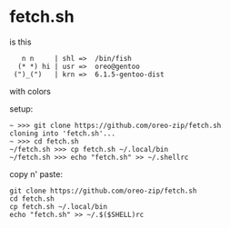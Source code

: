 # fetch.sh
is this
```
   n n     | shl =>  /bin/fish
  (* *) hi | usr =>  oreo@gentoo
 (")_(")   | krn =>  6.1.5-gentoo-dist
 ```
 with colors
 
 setup:
 ```
 ~ >>> git clone https://github.com/oreo-zip/fetch.sh
 cloning into 'fetch.sh'...
 ~ >>> cd fetch.sh
 ~/fetch.sh >>> cp fetch.sh ~/.local/bin
 ~/fetch.sh >>> echo "fetch.sh" >> ~/.shellrc
 ```
 copy n' paste:
 ```
 git clone https://github.com/oreo-zip/fetch.sh
 cd fetch.sh
 cp fetch.sh ~/.local/bin
 echo "fetch.sh" >> ~/.$($SHELL)rc
 ```
